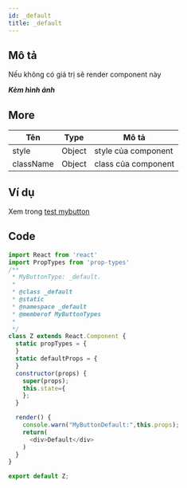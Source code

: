 ```yaml
---
id: _default
title: _default
---
```



## **Mô tả**

Nếu không có giá trị sẽ render component này

***Kèm hình ảnh***

## **More**

| Tên | Type | Mô tả |
| --- | ---- |------ |
| style | Object | style của component |
| className | Object | class của component |

## **Ví dụ**

Xem trong [test mybutton](http://localhost:8080/#/dev/mybutton) 

## **Code**

```javascript
import React from 'react'
import PropTypes from 'prop-types'
/**
 * MyButtonType: _default.
 *
 * @class _default
 * @static
 * @namespace _default
 * @memberof MyButtonTypes
 * 
 */
class Z extends React.Component {
  static propTypes = {
  }
  static defaultProps = {
  }
  constructor(props) {
    super(props);
    this.state={
    };
  }

  render() {
    console.warn("MyButtonDefault:",this.props);
    return(
      <div>Default</div>
    )
  }
}

export default Z;
```

